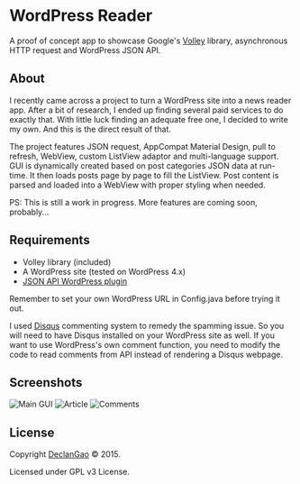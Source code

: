 # WordPress Reader
A proof of concept app to showcase Google's [Volley](https://android.googlesource.com/platform/frameworks/volley) library, asynchronous HTTP request and WordPress JSON API.

## About
I recently came across a project to turn a WordPress site into a news reader app. After a bit of research, I ended up finding several paid services to do exactly that. With little luck finding an adequate free one, I decided to write my own. And this is the direct result of that. 

The project features JSON request, AppCompat Material Design, pull to refresh, WebView, custom ListView adaptor and multi-language support. GUI is dynamically created based on post categories JSON data at run-time. It then loads posts page by page to fill the ListView. Post content is parsed and loaded into a WebView with proper styling when needed.

PS: This is still a work in progress. More features are coming soon, probably... 

## Requirements
* Volley library (included)
* A WordPress site (tested on WordPress 4.x)
* [JSON API WordPress plugin](https://wordpress.org/plugins/json-api/) 

Remember to set your own WordPress URL in Config.java before trying it out.

I used [Disqus](https://disqus.com/) commenting system to remedy the  spamming issue. So you will need to have Disqus installed on your WordPress site as well. If you want to use WordPress's own comment function, you need to modify the code to read comments from API instead of rendering a Disqus webpage.

## Screenshots
![Main GUI](http://i.imgur.com/NL1Jyqb.png)
![Article](http://i.imgur.com/eyPJ7A8.png)
![Comments](http://i.imgur.com/xP6lZqi.png)

## License
Copyright [DeclanGao](http://twitter.com/DeclanGao/) © 2015.

Licensed under GPL v3 License.